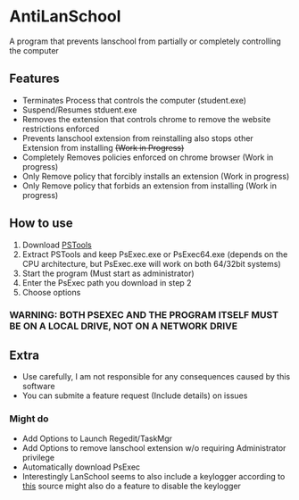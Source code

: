 # AntiLanSchool

A program that prevents lanschool from partially or completely controlling the computer  

## Features  

- Terminates Process that controls the computer (student.exe)  
- Suspend/Resumes stduent.exe  
- Removes the extension that controls chrome to remove the website restrictions enforced  
- Prevents lanschool extension from reinstalling also stops other Extension from installing ~~(Work in Progress)~~  
- Completely Removes policies enforced on chrome browser (Work in progress)  
- Only Remove policy that forcibly installs an extension (Work in progress)
- Only Remove policy that forbids an extension from installing (Work in progress)

## How to use

1. Download [PSTools](https://docs.microsoft.com/en-us/sysinternals/downloads/psexec)  
2. Extract PSTools and keep PsExec.exe or PsExec64.exe (depends on the CPU architecture, but PsExec.exe will work on both 64/32bit systems)  
3. Start the program (Must start as administrator)  
4. Enter the PsExec path you download in step 2  
5. Choose options  

### WARNING: BOTH PSEXEC AND THE PROGRAM ITSELF MUST BE ON A LOCAL DRIVE, NOT ON A NETWORK DRIVE

## Extra

- Use carefully, I am not responsible for any consequences caused by this software
- You can submite a feature request (Include details) on issues

### Might do

- Add Options to Launch Regedit/TaskMgr
- Add Options to remove lanschool extension w/o requiring Administrator privilege
- Automatically download PsExec
- Interestingly LanSchool seems to also include a keylogger according to [this](https://forums.hak5.org/topic/15087-lanschool-keylogger-vulnerability/) source might also do a feature to disable the keylogger

